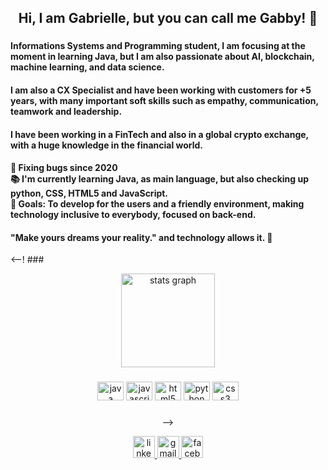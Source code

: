 <h2 align="center">Hi, I am Gabrielle, but you can call me Gabby! 🤗</h2>

###

<h4 align="left">Informations Systems and Programming student, I am focusing at the moment in learning Java, but I am also passionate about AI, blockchain, machine learning, and data science. </h4>

<h4 align="left">I am also a CX Specialist and have been working with customers for +5 years, with many important soft skills such as empathy, communication, teamwork and leadership. </h4>

<h4 align="left">I have been working in a FinTech and also in a global crypto exchange, with a huge knowledge in the financial world.</h4>

<h4>
<p align="left">🐛 Fixing bugs since 2020<br>📚 I'm currently learning Java, as main language, but also checking up python, CSS, HTML5 and JavaScript.<br>🎯 Goals: To develop for the users and a friendly environment, making technology inclusive to everybody, focused on back-end.</p>


<h4 align="left"Drop me a message anytime if you would like to talk and know more! ✌️ </h4>


<h4 align="left">"Make yours dreams your reality." and technology allows it. 🚀</h4>
  
 <--! ### <br>

<div align="center">
  <img src="https://github-readme-stats.vercel.app/api?hide_title=false&hide_rank=false&show_icons=true&include_all_commits=true&count_private=true&disable_animations=false&theme=dracula&locale=en&hide_border=false&username=gabriellehenning" height="150" alt="stats graph"  />


###

###

<div align="center">
  <img src="https://cdn.jsdelivr.net/gh/devicons/devicon/icons/java/java-original.svg" height="30" width="42" alt="java logo"  />
  <img src="https://cdn.jsdelivr.net/gh/devicons/devicon/icons/javascript/javascript-original.svg" height="30" width="42" alt="javascript logo"  />
  <img src="https://cdn.jsdelivr.net/gh/devicons/devicon/icons/html5/html5-original.svg" height="30" width="42" alt="html5 logo"  />  <img src="https://cdn.jsdelivr.net/gh/devicons/devicon/icons/python/python-original.svg" height="30" width="42" alt="python logo"  />
  <img src="https://cdn.jsdelivr.net/gh/devicons/devicon/icons/css3/css3-original.svg" height="30" width="42" alt="css3 logo"  />  
  </div>  


###
-->

<div align="center">
  <a href="https://www.linkedin.com/in/gabriellehenning/https://www.facebook.com/henninggabrielle" target="_blank">
    <img src="https://img.shields.io/static/v1?message=LinkedIn&logo=linkedin&label=&color=0077B5&logoColor=white&labelColor=&style=for-the-badge" height="35" alt="linkedin logo"  />
  </a>
  <a href="https://mail.google.com/mail/u/0/?fs=1&to=henning.gabrielle@gmail.com&su=Info+Requested&body=Hi,+Gabrielle&&tf=cm" target="_blank">
    <img src="https://img.shields.io/static/v1?message=Gmail&logo=gmail&label=&color=D14836&logoColor=white&labelColor=&style=for-the-badge" height="35" alt="gmail logo"  />
  </a>
  <a href="https://www.facebook.com/henninggabrielle" target="_blank">
    <img src="https://img.shields.io/static/v1?message=Facebook&logo=facebook&label=&color=1877F2&logoColor=white&labelColor=&style=for-the-badge" height="35" alt="facebook logo"  />
  </a>
</div>

###

<br clear="both">


###
